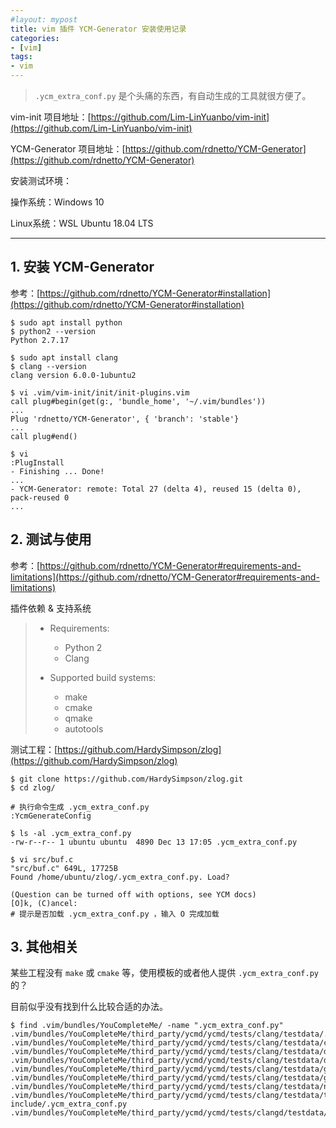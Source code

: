 ```yaml
---
#layout: mypost
title: vim 插件 YCM-Generator 安装使用记录
categories:
- [vim]
tags:
- vim
---
```


> ```.ycm_extra_conf.py``` 是个头痛的东西，有自动生成的工具就很方便了。

vim-init 项目地址：[https://github.com/Lim-LinYuanbo/vim-init](https://github.com/Lim-LinYuanbo/vim-init)

YCM-Generator 项目地址：[https://github.com/rdnetto/YCM-Generator](https://github.com/rdnetto/YCM-Generator)

安装测试环境：

操作系统：Windows 10

Linux系统：WSL Ubuntu 18.04 LTS

---

## 1. 安装 YCM-Generator

参考：[https://github.com/rdnetto/YCM-Generator#installation](https://github.com/rdnetto/YCM-Generator#installation)

```shell
$ sudo apt install python
$ python2 --version
Python 2.7.17

$ sudo apt install clang
$ clang --version
clang version 6.0.0-1ubuntu2

$ vi .vim/vim-init/init/init-plugins.vim
call plug#begin(get(g:, 'bundle_home', '~/.vim/bundles'))
...
Plug 'rdnetto/YCM-Generator', { 'branch': 'stable'}
...
call plug#end()

$ vi
:PlugInstall
- Finishing ... Done!
...
- YCM-Generator: remote: Total 27 (delta 4), reused 15 (delta 0), pack-reused 0
...
```

## 2. 测试与使用

参考：[https://github.com/rdnetto/YCM-Generator#requirements-and-limitations](https://github.com/rdnetto/YCM-Generator#requirements-and-limitations)

插件依赖 & 支持系统

> * Requirements:
>     + Python 2
>     + Clang
>
> * Supported build systems:
>     + make
>     + cmake
>     + qmake
>     + autotools

测试工程：[https://github.com/HardySimpson/zlog](https://github.com/HardySimpson/zlog)

```shell
$ git clone https://github.com/HardySimpson/zlog.git
$ cd zlog/

# 执行命令生成 .ycm_extra_conf.py
:YcmGenerateConfig

$ ls -al .ycm_extra_conf.py
-rw-r--r-- 1 ubuntu ubuntu  4890 Dec 13 17:05 .ycm_extra_conf.py

$ vi src/buf.c
"src/buf.c" 649L, 17725B
Found /home/ubuntu/zlog/.ycm_extra_conf.py. Load?

(Question can be turned off with options, see YCM docs)
[O]k, (C)ancel:
# 提示是否加载 .ycm_extra_conf.py ，输入 O 完成加载
```

## 3. 其他相关

某些工程没有 `make` 或 `cmake` 等，使用模板的或者他人提供 `.ycm_extra_conf.py` 的？

目前似乎没有找到什么比较合适的办法。

```shell
$ find .vim/bundles/YouCompleteMe/ -name ".ycm_extra_conf.py"
.vim/bundles/YouCompleteMe/third_party/ycmd/ycmd/tests/clang/testdata/.ycm_extra_conf.py
.vim/bundles/YouCompleteMe/third_party/ycmd/ycmd/tests/clang/testdata/client_data/.ycm_extra_conf.py
.vim/bundles/YouCompleteMe/third_party/ycmd/ycmd/tests/clang/testdata/driver_mode_cl/executable/.ycm_extra_conf.py
.vim/bundles/YouCompleteMe/third_party/ycmd/ycmd/tests/clang/testdata/driver_mode_cl/flag/.ycm_extra_conf.py
.vim/bundles/YouCompleteMe/third_party/ycmd/ycmd/tests/clang/testdata/general_fallback/.ycm_extra_conf.py
.vim/bundles/YouCompleteMe/third_party/ycmd/ycmd/tests/clang/testdata/get_doc/.ycm_extra_conf.py
.vim/bundles/YouCompleteMe/third_party/ycmd/ycmd/tests/clang/testdata/noflags/.ycm_extra_conf.py
.vim/bundles/YouCompleteMe/third_party/ycmd/ycmd/tests/clang/testdata/test-include/.ycm_extra_conf.py
.vim/bundles/YouCompleteMe/third_party/ycmd/ycmd/tests/clangd/testdata/extra_conf/.ycm_extra_conf.py
```
